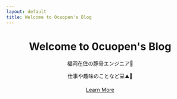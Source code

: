 ```yaml
---
layout: default
title: Welcome to 0cuopen's Blog
---
```


# Welcome to 0cuopen's Blog

福岡在住の豚骨エンジニア🍜

仕事や趣味のことなど💻⛰️🎣

[Learn More](sample)

<style>
h1 {
  text-align: center;
}

p {
  text-align: center;
}
</style>
